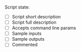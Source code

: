 

Script state:
 - [ ] Script short description
 - [ ] Script full description
 - [ ] Accepts command line params
 - [ ] Sample inputs
 - [ ] Sample outputs
 - [ ] Commented
